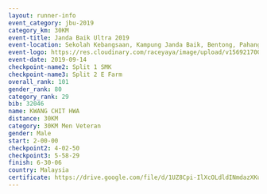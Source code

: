 ```yaml
---
layout: runner-info 
event_category: jbu-2019 
category_km: 30KM 
event-title: Janda Baik Ultra 2019 
event-location: Sekolah Kebangsaan, Kampung Janda Baik, Bentong, Pahang, Malaysia 
event-logo: https://res.cloudinary.com/raceyaya/image/upload/v1569217009/logo/janda-baik_vch1pc.jpg 
event-date: 2019-09-14 
checkpoint-name2: Split 1 SMK 
checkpoint-name3: Split 2 E Farm 
overall_rank: 101
gender_rank: 80
category_rank: 29
bib: 32046
name: KWANG CHIT HWA
distance: 30KM
category: 30KM Men Veteran
gender: Male
start: 2-00-00
checkpoint2: 4-02-50
checkpoint3: 5-58-29
finish: 6-30-06
country: Malaysia
certificate: https://drive.google.com/file/d/1UZ8Cpi-IlXcOLdldINmdazXKuoREhqUj/view?usp=sharing
---
```

